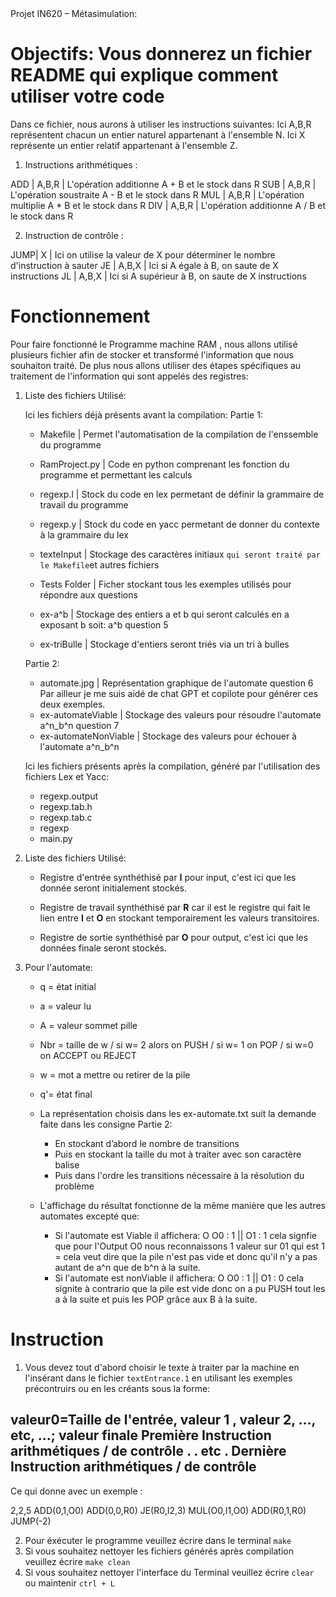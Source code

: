 <th align="center">Projet IN620 – Métasimulation: </h1>



# Objectifs: Vous donnerez un fichier README qui explique comment utiliser votre code

Dans ce fichier, nous aurons à utiliser les instructions suivantes:
Ici A,B,R représentent chacun un entier naturel appartenant à l'ensemble N.
Ici X représente un entier relatif appartenant à l'ensemble Z.

1) Instructions arithmétiques :

ADD |   A,B,R   |  L'opération additionne A + B et le stock dans R
SUB |   A,B,R   |  L'opération soustraite A - B et le stock dans R
MUL |   A,B,R   |  L'opération multiplie  A * B et le stock dans R
DIV |   A,B,R   |  L'opération additionne A / B et le stock dans R

2) Instruction de contrôle :

JUMP|     X     |  Ici on utilise la valeur de X pour déterminer le nombre d'instruction à sauter
JE  |   A,B,X   |  Ici si A égale à B, on saute de X instructions
JL  |   A,B,X   |  Ici si A supérieur à B, on saute de X instructions



# Fonctionnement


Pour faire fonctionné le Programme machine RAM , nous allons utilisé plusieurs fichier afin de stocker et transformé l'information que nous souhaiton traité.
De plus nous allons utiliser des étapes spécifiques au traitement de l'information qui sont appelés des registres:

1) Liste des fichiers Utilisé:

   Ici les fichiers déjà présents avant la compilation:
    Partie 1:
    - Makefile      |  Permet l'automatisation de la compilation de l'enssemble du programme
    - RamProject.py |  Code en python comprenant les fonction du programme et permettant les calculs
    - regexp.l      |  Stock du code en lex permetant de définir la grammaire de travail du programme
    - regexp.y      |  Stock du code en yacc permetant de donner du contexte à la grammaire du lex
    - texteInput    |  Stockage des caractères initiaux ``qui seront traité par le Makefile``et autres fichiers
    
    - Tests Folder  |  Ficher stockant tous les exemples utilisés pour répondre aux questions

    - ex-a^b        |  Stockage des entiers a et b qui seront calculés en a exposant b soit: a^b                question 5
    - ex-triBulle   |  Stockage d'entiers seront triés via un tri à bulles

    Partie 2:
    - automate.jpg          |  Représentation graphique de l'automate                                           question 6
    Par ailleur je me suis aidé de chat GPT et copilote pour générer ces deux exemples.
    - ex-automateViable     |  Stockage des valeurs pour résoudre l'automate a^n_b^n                            question 7
    - ex-automateNonViable  |  Stockage des valeurs pour échouer à l'automate a^n_b^n

   Ici les fichiers présents après la compilation, généré par l'utilisation des fichiers Lex et Yacc:
    - regexp.output
    - regexp.tab.h
    - regexp.tab.c
    - regexp
    - main.py

2) Liste des fichiers Utilisé:

    - Registre d'entrée synthéthisé par **I** pour input, c'est ici que les donnée seront initialement stockés.

    - Registre de travail synthéthisé par **R** car il est le registre qui fait le lien entre **I** et **O** en stockant temporairement les valeurs transitoires.

    - Registre de sortie synthéthisé par **O** pour output, c'est ici que les données finale seront stockés.


3) Pour l'automate:

    - q = état initial
    - a = valeur lu
    - A = valeur sommet pille
    - Nbr = taille de w / si w= 2 alors on PUSH / si w= 1 on POP / si w=0 on ACCEPT ou REJECT
    - w = mot a mettre ou retirer de la pile
    - q'= état final

    - La représentation choisis dans les ex-automate.txt suit la demande faite dans les consigne Partie 2:
        - En stockant d’abord le nombre de transitions
        - Puis en stockant la taille du mot à traiter avec son caractère balise
        - Puis dans l'ordre les transitions nécessaire à la résolution du problème

    - L'affichage du résultat fonctionne de la même manière que les autres automates excepté que: 
        - Si l'automate est Viable il affichera:    O O0 : 1 || O1 : 1      cela signfie que pour l'Output O0 nous reconnaissons 1 valeur sur 01 qui est 1 = cela veut dire que la pile n'est pas vide et donc qu'il n'y a pas autant de a^n que de b^n à la suite.
        - Si l'automate est nonViable il affichera: O O0 : 1 || O1 : 0      cela signite à contrario que la pile est vide donc on a pu PUSH tout les a à la suite et puis les POP grâce aux B à la suite.

# Instruction

1. Vous devez tout d'abord choisir le texte à traiter par la machine en l'insérant dans le fichier ``textEntrance.1`` en utilisant les exemples précontruirs ou en les créants sous la forme:

valeur0=Taille de l'entrée, valeur 1 , valeur 2, ..., etc, ...; valeur finale
Première Instruction arithmétiques / de contrôle
.
.
etc
.
Dernière Instruction arithmétiques / de contrôle
----------------------------------------------------- 
Ce qui donne avec un exemple :

2,2,5
ADD(0,1,O0)
ADD(0,0,R0)
JE(R0,I2,3)
MUL(O0,I1,O0)
ADD(R0,1,R0)
JUMP(-2)

2. Pour éxécuter le programme veuillez écrire dans le terminal ``make`` 
3. Si vous souhaitez nettoyer les fichiers générés après compilation veuillez écrire ``make clean``
4. Si vous souhaitez nettoyer l'interface du Terminal veuillez écrire ``clear`` ou maintenir ``ctrl + L``